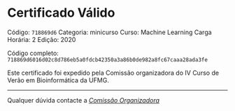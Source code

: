 # Certificado Válido

Código: `718869d6`
Categoria: minicurso
Curso: Machine Learning
Carga Horária: 2
Edição: 2020


Código completo: `718869d6016d02c8d786eb5a0fdcb42350a3a86b0de982a8fc67caaa28ada3fe`


Este certificado foi expedido pela Comissão organizadora do IV Curso de Verão em Bioinformática da UFMG.

----

Qualquer dúvida contacte a [_Comissão Organizadora_](<mailto:cursobioinfoufmg@gmail.com$subject=[Certificados]>)

